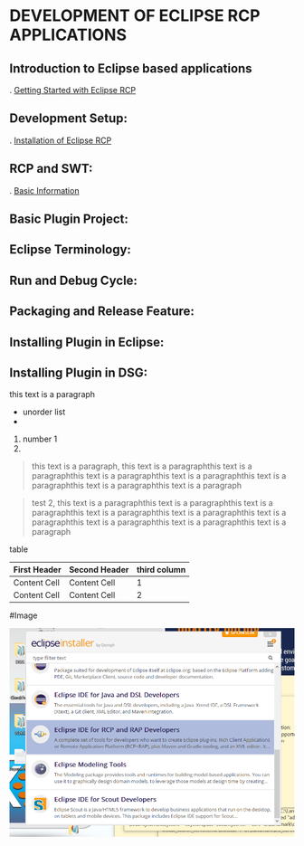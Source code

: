 # DEVELOPMENT OF ECLIPSE RCP APPLICATIONS

## Introduction to Eclipse based applications
   . [Getting Started with Eclipse RCP](installing_rcp.md)

## Development Setup:
   . [Installation of Eclipse RCP](Installation.png)

## RCP and SWT:
   . [Basic Information](rcp_and_swt.md)


## Basic Plugin Project:


## Eclipse Terminology:


## Run and Debug Cycle:



## Packaging and Release Feature:



## Installing Plugin in Eclipse:


## Installing Plugin in DSG:













this text is a paragraph

* unorder list
* 

1. number 1
2. 

> this text is a paragraph, this text is a paragraphthis text is a paragraphthis text is a paragraphthis text is a paragraphthis text is a paragraphthis text is a paragraphthis text is a paragraph


> test 2, this text is a paragraphthis text is a paragraphthis text is a paragraphthis text is a paragraphthis text is a paragraphthis text is a paragraphthis text is a paragraphthis text is a paragraphthis text is a paragraph


table

| First Header  | Second Header | third column
| ------------- | ------------- |------------
| Content Cell  | Content Cell  | 1
| Content Cell  | Content Cell  | 2


#Image

![Tool tip or text to show if image is broken](Installation.png)
